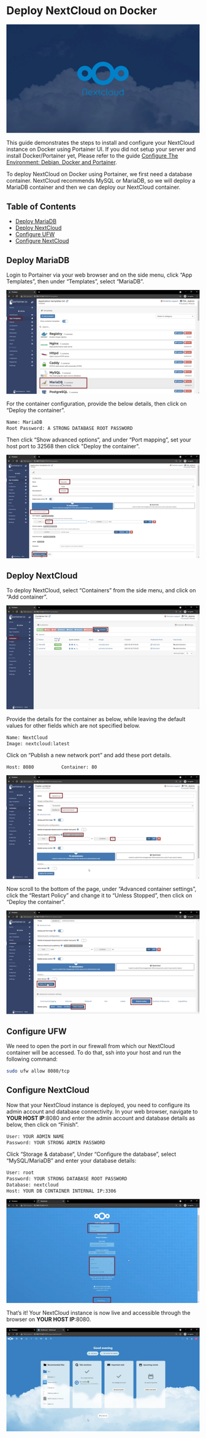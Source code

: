 <!-- omit in toc -->
# Deploy NextCloud on Docker
![Deploy NextCloud Cover](deploy-nextcloud-cover.jpg.webp)

This guide demonstrates the steps to install and configure your NextCloud instance on Docker using Portainer UI. If you did not setup your server and install Docker/Portainer yet, Please refer to the guide [Configure The Environment: Debian, Docker and Portainer](/ConfigureTheEnvironment/ConfigureTheEnvironment.md).

To deploy NextCloud on Docker using Portainer, we first need a database container. NextCloud recommends MySQL or MariaDB, so we will deploy a MariaDB container and then we can deploy our NextCloud container.

<!-- omit in toc -->
## Table of Contents
- [Deploy MariaDB](#deploy-mariadb)
- [Deploy NextCloud](#deploy-nextcloud)
- [Configure UFW](#configure-ufw)
- [Configure NextCloud](#configure-nextcloud)

## Deploy MariaDB
Login to Portainer via your web browser and on the side menu, click “App Templates”, then under “Templates”, select “MariaDB”.

![Select MariaDB Template](portainer-mariadb-template.png.webp)

For the container configuration, provide the below details, then click on “Deploy the container”.
```
Name: MariaDB
Root Password: A STRONG DATABASE ROOT PASSWORD
```
Then click “Show advanced options“, and under “Port mapping”, set your host port to 32568 then click "Deploy the container".

![MariaDB Template Configuration](portainer-mariadb-template-config.png.webp)

## Deploy NextCloud
To deploy NextCloud, select “Containers” from the side menu, and click on “Add container”.

![Portainer Add Container](portainer-add-container.png.webp)

Provide the details for the container as below, while leaving the default values for other fields which are not specified below.
```
Name: NextCloud
Image: nextcloud:latest
```
Click on “Publish a new network port” and add these port details.
```
Host: 8080          Container: 80
```
![Portainer NextCloud Container Config](portainer-nextcloud-config1.png.webp)

Now scroll to the bottom of the page, under “Advanced container settings”, click the “Restart Policy” and change it to “Unless Stopped”, then click on “Deploy the container”.

![Portainer NextCloud Container Config](portainer-nextcloud-config2.png.webp)


## Configure UFW
We need to open the port in our firewall from which our NextCloud container will be accessed. To do that, ssh into your host and run the following command:
```bash
sudo ufw allow 8080/tcp
```

## Configure NextCloud
Now that your NextCloud instance is deployed, you need to configure its admin account and database connectivity. In your web browser, navigate to **YOUR HOST IP**:8080 and enter the admin account and database details as below, then click on “Finish”.
```
User: YOUR ADMIN NAME
Password: YOUR STRONG ADMIN PASSWORD
```
Click “Storage & database“, Under “Configure the database”, select “MySQL/MariaDB” and enter your database details:
```
User: root
Password: YOUR STRONG DATABASE ROOT PASSWORD
Database: nextcloud
Host: YOUR DB CONTAINER INTERNAL IP:3306
```
![NextCloud Config](nextcloud-config.png.webp)

That’s it! Your NextCloud instance is now live and accessible through the browser on **YOUR HOST IP**:8080.

![NextCloud Welcome](nextcloud-welcome.png.webp)